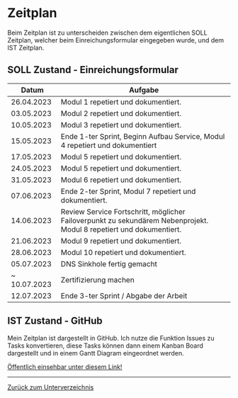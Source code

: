 # Zeitplan

Beim Zeitplan ist zu unterscheiden zwischen dem eigentlichen SOLL Zeitplan, welcher beim Einreichungsformular eingegeben wurde, und dem IST Zeitplan.

## SOLL Zustand - Einreichungsformular

| Datum        | Aufgabe                                                                                                             |
| ------------ | ------------------------------------------------------------------------------------------------------------------- |
| 26.04.2023   | Modul 1 repetiert und dokumentiert.                                                                                 |
| 03.05.2023   | Modul 2 repetiert und dokumentiert.                                                                                 |
| 10.05.2023   | Modul 3 repetiert und dokumentiert.                                                                                 |
| 15.05.2023   | Ende 1\-ter Sprint, Beginn Aufbau Service, Modul 4 repetiert und dokumentiert                                       |
| 17.05.2023   | Modul 5 repetiert und dokumentiert.                                                                                 |
| 24.05.2023   | Modul 5 repetiert und dokumentiert.                                                                                 |
| 31.05.2023   | Modul 6 repetiert und dokumentiert.                                                                                 |
| 07.06.2023   | Ende 2-ter Sprint, Modul 7 repetiert und dokumentiert.                                                              |
| 14.06.2023   | Review Service Fortschritt, möglicher Failoverpunkt zu sekundärem Nebenprojekt. Modul 8 repetiert und dokumentiert. |
| 21.06.2023   | Modul 9 repetiert und dokumentiert.                                                                                 |
| 28.06.2023   | Modul 10 repetiert und dokumentiert.                                                                                |
| 05.07.2023   | DNS Sinkhole fertig gemacht                                                                                         |
| ~ 10.07.2023 | Zertifizierung machen                                                                                               |
| 12.07.2023   | Ende 3-ter Sprint / Abgabe der Arbeit                                                                               |

## IST Zustand - GitHub

Mein Zeitplan ist dargestellt in GitHub.
Ich nutze die Funktion Issues zu Tasks konvertieren, diese Tasks können dann einem Kanban Board dargestellt und in einem Gantt Diagram eingeordnet werden.

[Öffentlich einsehbar unter diesem Link!](https://github.com/users/Euthal02/projects/2/views/2)

-----

[Zurück zum Unterverzeichnis](./README.md)
